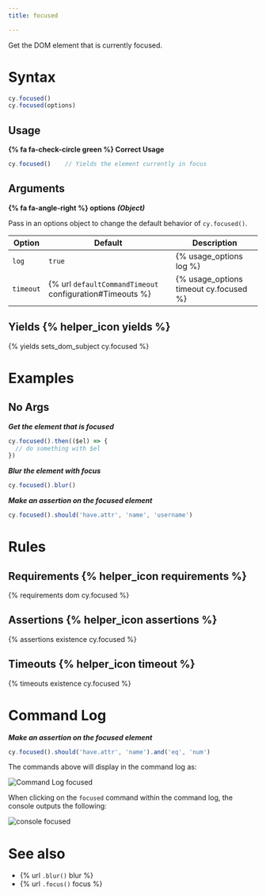 ```yaml
---
title: focused

---
```


Get the DOM element that is currently focused.

# Syntax

```javascript
cy.focused()
cy.focused(options)
```

## Usage

**{% fa fa-check-circle green %} Correct Usage**

```javascript
cy.focused()    // Yields the element currently in focus
```

## Arguments

**{% fa fa-angle-right %} options**  ***(Object)***

Pass in an options object to change the default behavior of `cy.focused()`.

Option | Default | Description
--- | --- | ---
`log` | `true` | {% usage_options log %}
`timeout` | {% url `defaultCommandTimeout` configuration#Timeouts %} | {% usage_options timeout cy.focused %}

## Yields {% helper_icon yields %}

{% yields sets_dom_subject cy.focused %}

# Examples

## No Args

***Get the element that is focused***

```javascript
cy.focused().then(($el) => {
  // do something with $el
})
```

***Blur the element with focus***

```javascript
cy.focused().blur()
```

***Make an assertion on the focused element***

```javascript
cy.focused().should('have.attr', 'name', 'username')
```

# Rules

## Requirements {% helper_icon requirements %}

{% requirements dom cy.focused %}

## Assertions {% helper_icon assertions %}

{% assertions existence cy.focused %}

## Timeouts {% helper_icon timeout %}

{% timeouts existence cy.focused %}

# Command Log

***Make an assertion on the focused element***

```javascript
cy.focused().should('have.attr', 'name').and('eq', 'num')
```

The commands above will display in the command log as:

![Command Log focused](/img/api/focused/make-assertion-about-focused-element.png)

When clicking on the `focused` command within the command log, the console outputs the following:

![console focused](/img/api/focused/currently-focused-element-in-an-input.png)

# See also

- {% url `.blur()` blur %}
- {% url `.focus()` focus %}
